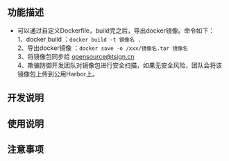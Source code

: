 ## 功能描述
* 可以通过自定义Dockerfile，build完之后，导出docker镜像。命令如下：<br>
1、docker build ：`docker build -t 镜像名 .`<br>
2、导出docker镜像 ：`docker save -o /xxx/镜像名.tar 镜像名`<br>
3、将镜像包同步给 opensource@tsign.cn <br>
4、欺骗防御开发团队对镜像包进行安全扫描，如果无安全风险，团队会将该镜像包上传到公用Harbor上。

## 开发说明

## 使用说明

## 注意事项
